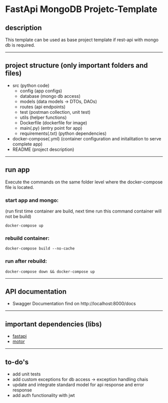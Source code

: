 # FastApi MongoDB Projetc-Template

## description

This template can be used as base project template if rest-api with mongo db is required.

---

## project structure (only important folders and files)

- src (python code)
  - config (app configs)
  - database (mongo db access)
  - models (data models -> DTOs, DAOs)
  - routes (api endpoints)
  - test (postman collection, unit test)
  - utils (helper functions)
  - Dockerfile (dockerfile for image)
  - main(.py) (entry point for app)
  - requirements(.txt) (python dependencies)
- docker-compose(.yml) (container configuration and initalitation to serve complete app)
- README (project description)

---

## run app

Execute the commands on the same folder level where the docker-compose file is located.

### start app and mongo:

(run first time container are build, next time run this command container will not be build)

```
docker-compose up
```

### rebuild container:

```
docker-compose build --no-cache
```

### run after rebuild:

```
docker-compose down && docker-compose up
```

---

## API documentation

- Swagger Documentation find on http://localhost:8000/docs

---

## important dependencies (libs)

- [fastapi](https://fastapi.tiangolo.com/)
- [motor](https://motor.readthedocs.io/en/stable/)

---

## to-do's

- add unit tests
- add custom exceptions for db access -> exception handling chais
- update and integrate standard model for api response and error response
- add auth functionality with jwt
